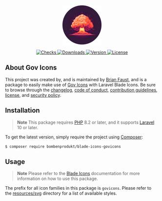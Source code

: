 <p align="center">
    <a href="https://bombenprodukt.com" target="_blank">
        <img src="https://raw.githubusercontent.com/BombenProdukt/assets/main/logo-text.svg" width="128" alt="BombenProdukt Logo" />
    </a>
</p>

<p align="center">
    <a href="https://github.com/faustbrian/blade-icons-govicons/actions">
        <img src="https://badge.sh/github/check-runs/BombenProdukt/blade-icons-govicons" alt="Checks" />
    </a>
    <a href="https://packagist.org/packages/bombenprodukt/blade-icons-govicons">
        <img src="https://badge.sh/packagist/downloads/BombenProdukt/blade-icons-govicons" alt="Downloads" />
    </a>
    <a href="https://packagist.org/packages/bombenprodukt/blade-icons-govicons">
        <img src="https://badge.sh/packagist/version/BombenProdukt/blade-icons-govicons" alt="Version" />
    </a>
    <a href="https://packagist.org/packages/bombenprodukt/blade-icons-govicons">
        <img src="https://badge.sh/packagist/license/BombenProdukt/blade-icons-govicons" alt="License" />
    </a>
</p>

## About Gov Icons

This project was created by, and is maintained by [Brian Faust](https://github.com/faustbrian), and is a package to easily make use of [Gov Icons](https://github.com/540co/govicons) with Laravel Blade Icons. Be sure to browse through the [changelog](CHANGELOG.md), [code of conduct](.github/CODE_OF_CONDUCT.md), [contribution guidelines](.github/CONTRIBUTING.md), [license](LICENSE), and [security policy](.github/SECURITY.md).

## Installation

> **Note**
> This package requires [PHP](https://www.php.net/) 8.2 or later, and it supports [Laravel](https://laravel.com/) 10 or later.

To get the latest version, simply require the project using [Composer](https://getcomposer.org/):

```bash
$ composer require bombenprodukt/blade-icons-govicons
```

## Usage

> **Note**
> Please refer to the [Blade Icons](https://github.com/faustbrian/blade-icons) documentation for more information on how to use this package.

The prefix for all icon families in this package is `govicons`. Please refer to the [resources/svg](/resources/svg) directory for a list of available styles.
